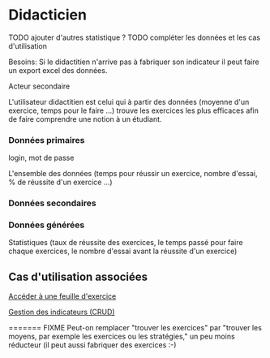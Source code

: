 # Didacticien

TODO ajouter d'autres statistique ? TODO compléter les données et les cas d'utilisation

Besoins:
Si le didactitien n'arrive pas à fabriquer son indicateur il peut faire un export excel des données.

Acteur secondaire

L'utilisateur didactitien est celui qui à partir des données (moyenne d'un exercice, temps pour le faire ...) trouve les exercices les plus efficaces afin de faire comprendre une notion à un étudiant.

### Données primaires

login, mot de passe

L'ensemble des données (temps pour réussir un exercice, nombre d'essai, % de réussite d'un exercice ...)

### Données secondaires

### Données générées

Statistiques (taux de réussite des exercices, le temps passé pour faire chaque exercices, le nombre d'essai avant la réussite d'un exercice)

## Cas d'utilisation associées

[Accéder à une feuille d'exercice](../casutilisation/didacticien/analysedestraces.md)

[Gestion des indicateurs (CRUD)](../casutilisation/didacticien/crud-indicateur.md)

=======
FIXME Peut-on remplacer "trouver les exercices" par "trouver les moyens, par exemple les exercices ou les stratégies," un peu moins réducteur (il peut aussi fabriquer des exercices :-)




<!--- 
Author : Hugo 
Validator : Raphael 
-->

